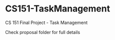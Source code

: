 # CS151-TaskManagement

CS 151 Final Project - Task Management

Check proposal folder for full details
